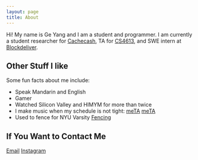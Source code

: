 ```yaml
---
layout: page
title: About
---
```

<!---
<p class="message">
  Hey there! This page is included as an example. Feel free to customize it for your own use upon downloading. Carry on!
</p>
-->


Hi! My name is Ge Yang and I am a student and programmer.
I am currently a student researcher for [Cachecash](https://github.com/KevinSirius/go-cachecash), TA for [CS4613](http://archive.engineering.nyu.edu/files/CS-UY-4613.pdf), and SWE intern at [Blockdeliver](https://www.blockdeliver.in/).



## Other Stuff I like

Some fun facts about me include:

- Speak Mandarin and English
- Gamer
- Watched Silicon Valley and HIMYM for more than twice
- I make music when my schedule is not tight: [meTA](https://open.spotify.com/artist/0wzJjzNA5CuQkQKiF7HaCx?si=GTIRnfJtQKSTBbA_Aff-dg) [meTA](https://music.163.com/#/artist?id=13018040)
- Used to fence for NYU Varsity [Fencing](https://gonyuathletics.com/sports/mens-fencing/roster/kevin-yang/11525)


## If You Want to Contact Me

[Email](mailto:kevinsiriusyang@icloud.com)
[Instagram](https://www.instagram.com/kevinsiriusy/)


